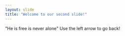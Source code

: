 ```yaml
---
layout: slide
title: "Welcome to our second slide!"
---
```

"He is free is never alone"
Use the left arrow to go back!
